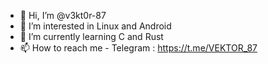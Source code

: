 - 👋 Hi, I’m @v3kt0r-87
- 👀 I’m interested in Linux and Android
- 🌱 I’m currently learning C and Rust
- 📫 How to reach me - Telegram : https://t.me/VEKTOR_87
<!---
v3kt0r-87/v3kt0r-87 is a ✨ special ✨ repository because its `README.md` (this file) appears on your GitHub profile.
You can click the Preview link to take a look at your changes.
--->
